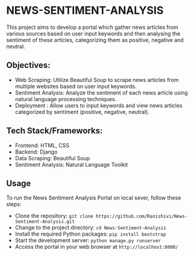 # NEWS-SENTIMENT-ANALYSIS
This project aims to develop a portal which gather news articles from various sources based on user input keywords and then analysing the sentiment of these articles, categorizing them as positive, negative and neutral.
## Objectives:
* Web Scraping: Utilize Beautiful Soup to scrape news articles from multiple websites based on user input keywords.
* Sentiment Analysis: Analyze the sentiment of each news article using natural language processing techniques.
* Deployment : Allow users to input keywords and view news articles categorized by sentiment (positive, negative, neutral).
## Tech Stack/Frameworks:
* Frontend: HTML, CSS
* Backend: Django
* Data Scraping: Beautiful Soup
* Sentiment Analysis: Natural Language Toolkit
## Usage
To run the News Sentiment Analysis Portal on local sever, follow these steps:

  * Clone the repository: ```git clone https://github.com/Ranishivi/News-Sentiment-Analysis.git```
  * Change to the project directory: ```cd News-Sentiment-Analysis```
  * Install the required Python packages: ```pip install bootstrap```
  * Start the development server: ```python manage.py runserver```
  * Access the portal in your web browser at ```http://localhost:8000/```
    

    
   

